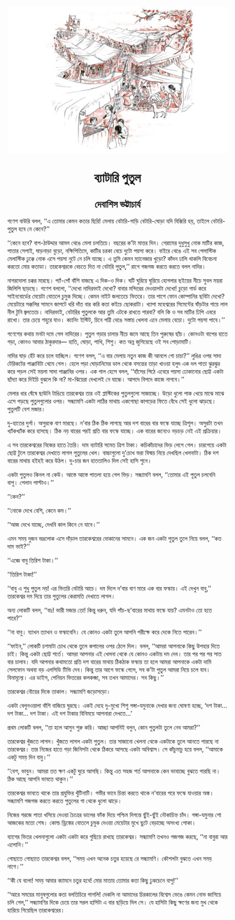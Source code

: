 <div align=center> <img src="./../../metadata/images/rabibasariya/ব্যাটারি-পুতুল.jpg" align="center" ></div>
<h1 align=center>ব্যাটারি পুতুল</h1>
<h2 align=center>দেবাশিস ভট্টাচার্য</h2>
<div><p>&#x997;&#x9A3;&#x9C7;&#x9B6; &#x9AC;&#x9BE;&#x989;&#x9B0;&#x9BF; &#x9AC;&#x9B2;&#x9B2;, &#x2018;&#x2018;&#x98F; &#x9A4;&#x9CB;&#x9AE;&#x9BE;&#x9B0; &#x995;&#x9C7;&#x9AE;&#x9A8; &#x995;&#x9A4;&#x9BE;&#x9B0; &#x99B;&#x9BF;&#x9B0;&#x9BF;! &#x9AE;&#x9C7;&#x9B2;&#x9BE;&#x9DF; &#x9AC;&#x9C7;&#x99F;&#x9BE;&#x9B0;&#x9BF;-&#x997;&#x9BE;&#x9A1;&#x9BC;&#x9BF; &#x9AC;&#x9C7;&#x99F;&#x9BE;&#x9B0;&#x9BF;-&#x998;&#x9CB;&#x9A1;&#x9BC;&#x9BE; &#x9AF;&#x9A6;&#x9BF; &#x9AC;&#x9BF;&#x995;&#x9CD;&#x995;&#x9BF;&#x9B0;&#x9BF; &#x9B9;&#x9DF;, &#x9A4;&#x9BE;&#x987;&#x9B2;&#x9C7; &#x9AC;&#x9C7;&#x99F;&#x9BE;&#x9B0;&#x9BF;-&#x9AA;&#x9C1;&#x9A4;&#x9C1;&#x9B2; &#x9B9;&#x9AC;&#x9C7;&#xA0;&#x9A8;&#x9C7; &#x995;&#x9C7;&#x9A8;&#x9C7;?&#x2019;&#x2019;</p><p>&#x2018;&#x2018;&#x995;&#x9C7;&#x9A8;&#x9C7; &#x9B9;&#x9AC;&#x9C7;? &#x9AC;&#x9BE;&#x9AA;-&#x9A0;&#x9BE;&#x989;&#x9A6;&#x9CD;&#x9A6;&#x9BE;&#x9B0; &#x986;&#x9AE;&#x9B2; &#x9A5;&#x9C7;&#x999;&#x9C7; &#x9AE;&#x9C7;&#x9B2;&#x9BE; &#x99A;&#x9B2;&#x9A4;&#x9BF;&#x99A;&#x9C7;&#x964; &#x9AC;&#x99B;&#x9B0;&#x9C7;&#x9B0; &#x995;&#x2019;&#x99F;&#x9BE; &#x9AE;&#x9BE;&#x9A4;&#x9CD;&#x9A4;&#x9B0; &#x9A6;&#x9BF;&#x9A8;&#x964; &#x997;&#x9C7;&#x9B0;&#x9BE;&#x9AE;&#x9C7;&#x9B0; &#x9A6;&#x9C1;&#x9A7;&#x9C1;&#x9B8;&#x9C1;&#x996;&#x9C1; &#x9A8;&#x9CB;&#x995; &#x9AE;&#x9BE;&#x99F;&#x9BF;&#x9B0; &#x995;&#x9BE;&#x99C;, &#x9AA;&#x9BE;&#x9A4;&#x9BE;&#x9B0; &#x9B8;&#x9C7;&#x9AA;&#x9BE;&#x987;, &#x998;&#x9BE;&#x9A1;&#x9BC;&#x9A8;&#x9BE;&#x9A1;&#x9BC;&#x9BE; &#x9AC;&#x9C1;&#x9A1;&#x9BC;&#x9CB;, &#x9A8;&#x995;&#x9CD;&#x9B7;&#x9BF;&#x9AA;&#x9BF;&#x9A4;&#x9BF;&#x9AE;&#x9C7;, &#x995;&#x9BE;&#x99F;&#x9BF;&#x9B0; &#x99A;&#x9B0;&#x995;&#x9BE; &#x9AC;&#x9C7;&#x99A;&#x9C7; &#x9A6;&#x9C1;&#x99F;&#x9CB; &#x9AA;&#x9DF;&#x9B8;&#x9BE; &#x995;&#x9B0;&#x9C7;&#x964; &#x9AC;&#x9BE;&#x987;&#x9B0;&#x9C7; &#x9A5;&#x9C7;&#x999;&#x9C7; &#x98F;&#x987; &#x9B8;&#x9AC; &#x9AA;&#x9C7;&#x9B2;&#x9BE;&#x9B8;&#x9CD;&#x99F;&#x9BF;&#x995; &#x9AE;&#x9C7;&#x9B2;&#x9BE;&#x9B8;&#x9CD;&#x99F;&#x9BF;&#x995; &#x9A2;&#x9C1;&#x995;&#x9CD;&#x995;&#x9C7; &#x9A8;&#x9CB;&#x995; &#x98F;&#x9B8;&#x9C7; &#x9AA;&#x9DF;&#x9B8;&#x9BE; &#x9A8;&#x9C1;&#x99F;&#x9C7; &#x9A8;&#x9C7; &#x99A;&#x9B2;&#x9BF; &#x9AF;&#x9BE;&#x99A;&#x9CD;&#x99B;&#x9C7;&#x964; &#x98F; &#x9A4;&#x9C1;&#x9AE;&#x9BF; &#x995;&#x9C7;&#x9AE;&#x9A8; &#x9AE;&#x9CD;&#x9AF;&#x9BE;&#x9A8;&#x9C7;&#x99C;&#x9BE;&#x9B0; &#x996;&#x9C1;&#x9A1;&#x9BC;&#x9CB;? &#x995;&#x9BE;&#x981;&#x9A6;&#x9A8; &#x9A2;&#x9BE;&#x9B2;&#x9BF; &#x9A5;&#x9BE;&#x995;&#x9B2;&#x9BF; &#x9AC;&#x9BF;&#x9AC;&#x9C7;&#x99A;&#x9A8;&#x9BE; &#x995;&#x9B0;&#x9A4;&#x9CB; &#x9AE;&#x9CB;&#x9B0; &#x995;&#x9A4;&#x9BE;&#x9A1;&#x9BE;&#x964; &#x9A4;&#x9BE;&#x9B0;&#x995;&#x9C7;&#x9B6;&#x9CD;&#x9AC;&#x9B0;&#x995;&#x9C7; &#x9AC;&#x9C7;&#x99A;&#x9A4;&#x9C7; &#x9A6;&#x9BF;&#x9A4; &#x9A8;&#x9BE; &#x9AC;&#x9C7;&#x99F;&#x9BE;&#x9B0;&#x9BF; &#x9AA;&#x9C1;&#x9A4;&#x9C1;&#x9B2;,&#x2019;&#x2019; &#x9B0;&#x9BE;&#x997;&#x9C7; &#x997;&#x99C;&#x997;&#x99C; &#x995;&#x9B0;&#x9A4;&#x9C7; &#x995;&#x9B0;&#x9A4;&#x9C7; &#x9AC;&#x9B2;&#x9B2; &#x9A8;&#x9BE;&#x9A6;&#x9BF;&#x9B0;&#x964;</p><p>&#x9A8;&#x9BE;&#x997;&#x9B0;&#x9A6;&#x9CB;&#x9B2;&#x9BE; &#x99A;&#x995;&#x9CD;&#x995;&#x9B0; &#x9AE;&#x9BE;&#x9B0;&#x99B;&#x9C7;&#x964; &#x9AA;&#x9CD;&#x9AF;&#x9BE;&#x981;-&#x9AA;&#x9CB;&#x981; &#x9AC;&#x9BE;&#x981;&#x9B6;&#x9BF; &#x9AC;&#x9BE;&#x99C;&#x99B;&#x9C7; &#x98F; &#x9A6;&#x9BF;&#x995;-&#x993; &#x9A6;&#x9BF;&#x995;&#x964; &#x998;&#x99F;&#x9BF; &#x998;&#x9C1;&#x9B0;&#x9BF;&#x9DF;&#x9C7; &#x998;&#x9C1;&#x9B0;&#x9BF;&#x9DF;&#x9C7; &#x9B9;&#x9CB;&#x997;&#x9B2;&#x9BE;&#x9B0; &#x99B;&#x987;&#x9DF;&#x9C7;&#x9B0; &#x9A8;&#x9C0;&#x99A;&#x9C7; &#x9B8;&#x9C1;&#x9AC;&#x9B2; &#x9AE;&#x9DF;&#x9B0;&#x9BE; &#x99C;&#x9BF;&#x9B2;&#x9BF;&#x9AA;&#x9BF; &#x99B;&#x9BE;&#x9A1;&#x9BC;&#x99B;&#x9C7;&#x964; &#x997;&#x9A3;&#x9C7;&#x9B6; &#x9AC;&#x9B2;&#x9B2;&#x9CB;, &#x2018;&#x2018;&#x9A6;&#x9C7;&#x996;&#x9CB; &#x9A8;&#x9BE;&#x9A6;&#x9BF;&#x9B0;&#x9AD;&#x9BE;&#x987; &#x9A6;&#x9C7;&#x996;&#x9CB;? &#x9AC;&#x9BE;&#x9AC;&#x9BE;&#x9B0; &#x9AE;&#x9A8;&#x9CD;&#x9A6;&#x9BF;&#x9B0;&#x9C7;&#x9B0; &#x9A6;&#x9C7;&#x993;&#x9DF;&#x9BE;&#x9B2;&#x99F;&#x9BE; &#x9A6;&#x9C7;&#x996;&#x9CB;! &#x99A;&#x9C1;&#x9A1;&#x9BC;&#x9CB; &#x997;&#x9BE;&#x9B0;&#x9CD;&#x9A1; &#x995;&#x9B0;&#x9C7; &#x9B8;&#x9BE;&#x987;&#x9A8;&#x9AC;&#x9CB;&#x9B0;&#x9CD;&#x9A1;&#x9C7;&#x9B0; &#x9AE;&#x9C7;&#x9DF;&#x9C7;&#x99F;&#x9BE; &#x9AC;&#x9CB;&#x9A4;&#x9B2;&#x9C7; &#x99A;&#x9C1;&#x9AE;&#x9C1;&#x995; &#x9A6;&#x9BF;&#x99A;&#x9CD;&#x99B;&#x9C7;&#x964; &#x995;&#x9C7;&#x9AE;&#x9A8; &#x9A8;&#x9BE;&#x987;&#x99F; &#x99C;&#x9B2;&#x9A4;&#x9C7;&#x99A;&#x9C7; &#x9AD;&#x9BF;&#x9A4;&#x9B0;&#x9C7;&#x964; &#x9A4;&#x9BE;&#x9B0; &#x9AA;&#x9BE;&#x9B6;&#x9C7; &#x9AB;&#x9CB;&#x9A8; &#x995;&#x9CB;&#x9AE;&#x9CD;&#x9AA;&#x9BE;&#x9A8;&#x9BF;&#x9B0; &#x99B;&#x9AC;&#x9BF;&#x99F;&#x9BE; &#x9A6;&#x9C7;&#x996;&#x9CB;? &#x9AE;&#x9C7;&#x9DF;&#x9C7;&#x99F;&#x9BE;&#x9B0;&#x9C7; &#x9B8;&#x995;&#x9CD;&#x995;&#x9B2;&#x9BF;&#x9B0; &#x9B8;&#x9BE;&#x9AE;&#x9A8;&#x9C7; &#x99C;&#x9BE;&#x9AA;&#x99F;&#x9C7; &#x9A7;&#x9B0;&#x9BF; &#x9A6;&#x9BE;&#x981;&#x9A4; &#x9AC;&#x9BE;&#x9B0; &#x995;&#x9B0;&#x9BF; &#x995;&#x9A4;&#x9BE; &#x995;&#x987;&#x99A;&#x9C7; &#x99B;&#x9CB;&#x995;&#x9B0;&#x9BE;&#x99F;&#x9BE;&#x964; &#x996;&#x9CD;&#x9AF;&#x9BE;&#x9AA;&#x9BE; &#x9AE;&#x9B9;&#x9C7;&#x9B6;&#x9CD;&#x9AC;&#x9B0;&#x9C7;&#x9B0; &#x9B8;&#x9BF;&#x9AE;&#x9C7;&#x9A8;&#x9CD;&#x99F;&#x9C7;&#x9B0; &#x9B7;&#x9BE;&#x981;&#x9A1;&#x9BC;&#x99F;&#x9BE;&#x9B0; &#x997;&#x9BE;&#x9DF;&#x9C7; &#x9B2;&#x9BE;&#x9B2; &#x9A8;&#x9C0;&#x9B2; &#x99F;&#x9C1;&#x9A8;&#x9BF; &#x99C;&#x9CD;&#x9AC;&#x9B2;&#x9A4;&#x9C7;&#x99A;&#x9C7;&#x964; &#x9A8;&#x9BE;&#x9A6;&#x9BF;&#x9B0;&#x9AD;&#x9BE;&#x987;, &#x9AC;&#x9C7;&#x99F;&#x9BE;&#x9B0;&#x9BF;&#x9B0; &#x9AA;&#x9C1;&#x9A4;&#x9C1;&#x9B2;&#x995;&#x9C7; &#x986;&#x9B0; &#x9A4;&#x9C1;&#x9AE;&#x9BF; &#x98F;&#x99F;&#x995;&#x9C7; &#x9B0;&#x9BE;&#x996;&#x9A4;&#x9C7; &#x9AA;&#x9BE;&#x9B0;&#x9AC;&#x9BE;? &#x9AC;&#x9B2;&#x9BF; &#x995;&#x9BF; &#x993; &#x9B8;&#x9AC; &#x9AE;&#x9BE;&#x99F;&#x9BF;&#x9B0; &#x9A2;&#x9BF;&#x9AA;&#x9BF; &#x98F;&#x9AC;&#x9B0;&#x9C7; &#x9B0;&#x9BE;&#x996;&#x9CB;&#x964; &#x9A4;&#x9BE;&#x9B0; &#x99A;&#x9C7;&#x9DF;&#x9C7; &#x9B6;&#x9B9;&#x9C1;&#x9B0;&#x9C7; &#x9AF;&#x9BE;&#x993;&#x964; &#x995;&#x9CD;&#x9AF;&#x9BE;&#x9A8;&#x9BF;&#x982; &#x987;&#x9B8;&#x9CD;&#x99F;&#x9BF;&#x99F;, &#x99A;&#x9BF;&#x9A8;&#x9C7; &#x9AA;&#x99F;&#x9CD;&#x99F;&#x9BF; &#x9A5;&#x9C7;&#x999;&#x9C7; &#x9B8;&#x9B8;&#x9CD;&#x9A4;&#x9BE;&#x9DF; &#x996;&#x9C7;&#x9B2;&#x9A8;&#x9BE; &#x98F;&#x9A8;&#x9C7; &#x9AE;&#x9C7;&#x9B2;&#x9BE;&#x9DF; &#x9AC;&#x9C7;&#x99A;&#x9CB;&#x964; &#x9A6;&#x9C1;&#x99F;&#x9CB; &#x9AA;&#x9DF;&#x9B8;&#x9BE; &#x9AA;&#x9BE;&#x9AC;&#x9C7;&#x964;&#x2019;&#x2019;</p><p>&#x997;&#x9A3;&#x9C7;&#x9B6;&#x9C7;&#x9B0; &#x995;&#x9A5;&#x9BE;&#x9DF; &#x9AE;&#x9A8;&#x99F;&#x9BE; &#x9A6;&#x9AE;&#x9C7; &#x997;&#x9C7;&#x9B2; &#x9A8;&#x9BE;&#x9A6;&#x9BF;&#x9B0;&#x9C7;&#x9B0;&#x964; &#x9AA;&#x9C1;&#x9A4;&#x9C1;&#x9B2; &#x997;&#x9A1;&#x9BC;&#x9BE;&#x9B0; &#x99A;&#x9BE;&#x9B2;&#x9BE;&#x9B0; &#x9A8;&#x9C0;&#x99A;&#x9C7; &#x99C;&#x9AE;&#x9C7; &#x986;&#x99B;&#x9C7; &#x9A4;&#x9BF;&#x9A8; &#x9AA;&#x9C1;&#x9B0;&#x9C1;&#x9B7;&#x9C7;&#x9B0; &#x99B;&#x9BE;&#x981;&#x99A;&#x964; &#x995;&#x9CB;&#x9A8;&#x993;&#x99F;&#x9BE; &#x9AC;&#x9BE;&#x9AA;&#x9C7;&#x9B0; &#x9B9;&#x9BE;&#x9A4;&#x9C7; &#x997;&#x9A1;&#x9BC;&#x9BE;, &#x995;&#x9CB;&#x9A8;&#x993; &#x986;&#x9AC;&#x9BE;&#x9B0; &#x9A0;&#x9BE;&#x995;&#x9C1;&#x9B0;&#x9A6;&#x9BE;&#x9B0;&#x2014; &#x9B9;&#x9BE;&#x9A4;&#x9BF;, &#x998;&#x9CB;&#x9A1;&#x9BC;&#x9BE;, &#x9AA;&#x9BE;&#x996;&#x9BF;, &#x9B6;&#x9BF;&#x9B6;&#x9C1;&#x964; &#x995;&#x9A4; &#x985;&#x9A8;&#x9CD;&#x9A8; &#x99C;&#x9C1;&#x997;&#x9BF;&#x9DF;&#x9C7;&#x99B;&#x9C7; &#x993;&#x987; &#x9B8;&#x9AC; &#x9AA;&#x9CB;&#x9A1;&#x9BC;&#x9BE;&#x9AE;&#x9BE;&#x99F;&#x9BF;&#x964;</p><p>&#x9A8;&#x9BE;&#x9A6;&#x9BF;&#x9B0; &#x998;&#x9BE;&#x9A1;&#x9BC; &#x9B9;&#x9C7;&#x981;&#x99F; &#x995;&#x9B0;&#x9C7; &#x99A;&#x9B2;&#x9C7; &#x9AF;&#x9BE;&#x99A;&#x9CD;&#x99B;&#x9BF;&#x9B2;&#x964; &#x997;&#x9A3;&#x9C7;&#x9B6; &#x9AC;&#x9B2;&#x9B2;, &#x2018;&#x2018;&#x98F; &#x9AC;&#x9BE;&#x9B0; &#x9AE;&#x9C7;&#x9B2;&#x9BE;&#x9DF; &#x9A8;&#x9A4;&#x9C1;&#x9A8; &#x995;&#x9BE;&#x99C; &#x995;&#x9C0; &#x986;&#x9A8;&#x9B2;&#x9C7; &#x997;&#x9CB; &#x99A;&#x9BE;&#x99A;&#x9BE;?&#x2019;&#x2019; &#x9B2;&#x9C1;&#x999;&#x9BF;&#x9B0; &#x993;&#x9AA;&#x9B0; &#x9B8;&#x9BE;&#x9A6;&#x9BE; &#x99F;&#x9C7;&#x9B0;&#x9BF;&#x995;&#x99F;&#x9C7;&#x9B0; &#x9AA;&#x9BE;&#x99E;&#x9CD;&#x99C;&#x9BE;&#x9AC;&#x9BF;&#x99F;&#x9BE; &#x9A5;&#x9C7;&#x9AE;&#x9C7; &#x997;&#x9C7;&#x9B2;&#x964; &#x9B9;&#x9C7;&#x9B2;&#x9C7; &#x9AA;&#x9A1;&#x9BC;&#x9BE; &#x998;&#x9CB;&#x9A1;&#x9BC;&#x9BE;&#x9A8;&#x9BF;&#x9AE;&#x9C7;&#x9B0; &#x9A1;&#x9BE;&#x9B2; &#x9A5;&#x9C7;&#x995;&#x9C7; &#x9AC;&#x9B8;&#x9A8;&#x9CD;&#x9A4;&#x9C7;&#x9B0; &#x9A4;&#x9BE;&#x9A1;&#x9BC;&#x9BE; &#x996;&#x9BE;&#x993;&#x9DF;&#x9BE; &#x9B9;&#x9B2;&#x9C1;&#x9A6; &#x98F;&#x995; &#x9A6;&#x9B2; &#x9AA;&#x9BE;&#x9A4;&#x9BE; &#x99D;&#x9C1;&#x9B0;&#x99D;&#x9C1;&#x9B0; &#x995;&#x9B0;&#x9C7; &#x9AA;&#x9A1;&#x9BC;&#x9B2; &#x9B8;&#x9C7;&#x987; &#x9AE;&#x9DF;&#x9B2;&#x9BE; &#x9B8;&#x9BE;&#x9A6;&#x9BE; &#x9AA;&#x9BE;&#x99E;&#x9CD;&#x99C;&#x9BE;&#x9AC;&#x9BF;&#x9B0; &#x993;&#x9AA;&#x9B0;&#x964; &#x98F;&#x995; &#x997;&#x9BE;&#x9B2; &#x9B9;&#x9C7;&#x9B8;&#x9C7; &#x9AC;&#x9B2;&#x9B2;, &#x2018;&#x2018;&#x9B9;&#x9BE;&#x981;&#x9B8;&#x9C7;&#x9B0; &#x9AA;&#x9BF;&#x9A0;&#x9C7; &#x98F;&#x9AC;&#x9C7;&#x9B0;&#x9C7; &#x9AA;&#x9DF;&#x9B8;&#x9BE; &#x9A2;&#x9CB;&#x995;&#x9BE;&#x9A8;&#x9CB;&#x9B0; &#x99B;&#x9CB;&#x99F;&#x9CD;&#x99F; &#x98F;&#x995;&#x99F;&#x9BE; &#x99B;&#x9BE;&#x981;&#x9A6;&#x9CD;&#x9AF;&#x9BE; &#x995;&#x9B0;&#x9C7; &#x9A6;&#x9BF;&#x987;&#x99A;&#x9BF; &#x9AC;&#x9C1;&#x99D;&#x9B2;&#x9C7; &#x995;&#x9BF; &#x9A8;&#x9BE;? &#x9AE;&#x9BE;-&#x99D;&#x9BF;&#x9DF;&#x9C7;&#x9B0;&#x9BE; &#x9A6;&#x9C7;&#x996;&#x9B2;&#x9C7;&#x987; &#x9A8;&#x9C7; &#x9AF;&#x9BE;&#x99A;&#x9CD;&#x99A;&#x9C7;&#x964; &#x986;&#x9AA;&#x9A6;&#x9C7; &#x9AC;&#x9BF;&#x9AA;&#x9A6;&#x9C7; &#x995;&#x9BE;&#x99C;&#x9C7; &#x9A8;&#x9BE;&#x997;&#x9AC;&#x9C7;&#x964;&#x2019;&#x2019;&#xA0;</p><p>&#x9AE;&#x9C7;&#x9B2;&#x9BE;&#x9B0; &#x9A7;&#x9BE;&#x9B0; &#x998;&#x9C7;&#x981;&#x9B7;&#x9C7; &#x99B;&#x9BE;&#x989;&#x9A8;&#x9BF; &#x99F;&#x9BE;&#x999;&#x9BF;&#x9DF;&#x9C7; &#x9A4;&#x9BE;&#x9B0;&#x995;&#x9C7;&#x9B6;&#x9CD;&#x9AC;&#x9B0; &#x9A4;&#x9BE;&#x9B0; &#x993;&#x987; &#x9AA;&#x9CD;&#x9B2;&#x9BE;&#x9B8;&#x9CD;&#x99F;&#x9BF;&#x995;&#x9C7;&#x9B0; &#x9AA;&#x9C1;&#x9A4;&#x9C1;&#x9B2;&#x997;&#x9C1;&#x9B2;&#x9CB; &#x9B8;&#x9BE;&#x99C;&#x9BE;&#x99A;&#x9CD;&#x99B;&#x9C7;&#x964; &#x989;&#x9A1;&#x9BC;&#x9CB; &#x9A7;&#x9C1;&#x9B2;&#x9CB; &#x9AA;&#x9BE;&#x995; &#x996;&#x9C7;&#x9DF;&#x9C7; &#x9AE;&#x9BE;&#x99D;&#x9C7; &#x9AE;&#x9BE;&#x99D;&#x9C7; &#x98F;&#x9B8;&#x9C7; &#x9AA;&#x9A1;&#x9BC;&#x99B;&#x9C7; &#x9AA;&#x9C1;&#x9A4;&#x9C1;&#x9B2;&#x997;&#x9C1;&#x9B2;&#x9CB;&#x9B0; &#x993;&#x9AA;&#x9B0;&#x964; &#x9B8;&#x9A8;&#x9CD;&#x9A7;&#x9CD;&#x9AF;&#x9BE;&#x9AE;&#x9A3;&#x9BF; &#x98F;&#x995;&#x99F;&#x9BE; &#x9B2;&#x9BE;&#x9A0;&#x9BF;&#x9B0; &#x9AE;&#x9BE;&#x9A5;&#x9BE;&#x9DF; &#x98F;&#x995;&#x997;&#x9CB;&#x99B;&#x9BE; &#x995;&#x9BE;&#x9AA;&#x9A1;&#x9BC;&#x9C7;&#x9B0; &#x9AB;&#x9BF;&#x9A4;&#x9C7; &#x9AC;&#x9C7;&#x981;&#x9A7;&#x9C7; &#x9B8;&#x9C7;&#x987; &#x9A7;&#x9C1;&#x9B2;&#x9CB; &#x99D;&#x9BE;&#x9A1;&#x9BC;&#x99B;&#x9C7;&#x964; &#x9AA;&#x9C1;&#x9A4;&#x9C1;&#x9B2;&#x99F;&#x9BF; &#x9AC;&#x9C7;&#x9B6; &#x9AE;&#x99C;&#x9BE;&#x9B0;&#x964;&#xA0;</p><p>&#x9A6;&#x9C1;-&#x9B9;&#x9BE;&#x9A4;&#x9C7;&#x9B0; &#x9A6;&#x9C1;&#x9B0;&#x9CD;&#x997;&#x9BE;&#x964; &#x985;&#x9B8;&#x9C1;&#x9B0;&#x995;&#x9C7; &#x9AC;&#x9BE;&#x9A3; &#x9AE;&#x9BE;&#x9B0;&#x99B;&#x9C7;&#x964; &#x9A8;&#x2019;&#x9AC;&#x9BE;&#x9B0; &#x9A0;&#x9BF;&#x995; &#x9A0;&#x9BF;&#x995; &#x9B2;&#x9BE;&#x997;&#x99B;&#x9C7; &#x986;&#x9B0; &#x9A6;&#x9B6; &#x9AC;&#x9BE;&#x9B0;&#x9C7;&#x9B0; &#x9AC;&#x9BE;&#x9B0; &#x9AB;&#x9B8;&#x9CD;&#x995;&#x9C7; &#x9AF;&#x9BE;&#x99A;&#x9CD;&#x99B;&#x9C7; &#x9A4;&#x9CD;&#x9B0;&#x9BF;&#x9B6;&#x9C2;&#x9B2;&#x964; &#x985;&#x9B8;&#x9C1;&#x9B0;&#x99F;&#x9BE; &#x9A4;&#x996;&#x9A8; &#x996;&#x9CD;&#x9AF;&#x9BE;&#x981;&#x995;&#x996;&#x9CD;&#x9AF;&#x9BE;&#x981;&#x995; &#x995;&#x9B0;&#x9C7; &#x9B9;&#x9BE;&#x9B8;&#x99B;&#x9C7;&#x964; &#x9A0;&#x9BF;&#x995; &#x9A8;&#x9DF; &#x9AC;&#x9BE;&#x9B0;&#x9C7;&#x9B0; &#x9AA;&#x9B0;&#x987; &#x9AA;&#x9CD;&#x9B0;&#x9A4;&#x9BF; &#x9AC;&#x9BE;&#x9B0; &#x9AB;&#x9B8;&#x9CD;&#x995;&#x9C7; &#x9AF;&#x9BE;&#x99A;&#x9CD;&#x99B;&#x9C7;&#x964; &#x98F;&#x995; &#x9AC;&#x9BE;&#x9B0;&#x9C7;&#x9B0; &#x99C;&#x9A8;&#x9CD;&#x9AF;&#x9C7;&#x993; &#x9A8;&#x9A1;&#x9BC;&#x99A;&#x9A1;&#x9BC; &#x9A8;&#x9C7;&#x987; &#x98F;&#x987; &#x9AA;&#x9CD;&#x9B0;&#x995;&#x9CD;&#x9B0;&#x9BF;&#x9DF;&#x9BE;&#x9B0;&#x964;&#xA0;</p><p>&#x98F; &#x9B8;&#x9AC; &#x9A4;&#x9BE;&#x9B0;&#x995;&#x9C7;&#x9B6;&#x9CD;&#x9AC;&#x9B0;&#x9C7;&#x9B0; &#x9A8;&#x9BF;&#x99C;&#x9C7;&#x9B0; &#x9B9;&#x9BE;&#x9A4;&#x9C7; &#x9A4;&#x9C8;&#x9B0;&#x9BF;&#x964; &#x9A6;&#x9BE;&#x9AE; &#x9AC;&#x9CD;&#x9AF;&#x9BE;&#x99F;&#x9BE;&#x9B0;&#x9BF; &#x9B8;&#x9AE;&#x9C7;&#x9A4; &#x9A4;&#x9CD;&#x9B0;&#x9BF;&#x9B6; &#x99F;&#x9BE;&#x995;&#x9BE;&#x964; &#x995;&#x99A;&#x9BF;&#x995;&#x9BE;&#x981;&#x99A;&#x9BE;&#x9A6;&#x9C7;&#x9B0; &#x9AD;&#x9BF;&#x9A1;&#x9BC; &#x9B2;&#x9C7;&#x997;&#x9C7; &#x997;&#x9C7;&#x9B2;&#x964; &#x99A;&#x9BE;&#x9B0;&#x9AA;&#x9C7;&#x9DF;&#x9C7; &#x98F;&#x995;&#x99F;&#x9BE; &#x99B;&#x9CB;&#x99F;&#x9CD;&#x99F; &#x99F;&#x9C1;&#x9B2;&#x9C7; &#x9A4;&#x9BE;&#x9B0;&#x995;&#x9C7;&#x9B6;&#x9CD;&#x9AC;&#x9B0; &#x9A6;&#x9C7;&#x996;&#x9BE;&#x9A4;&#x9C7; &#x9B2;&#x9BE;&#x997;&#x9B2; &#x9AA;&#x9C1;&#x9A4;&#x9C1;&#x9B2;&#x9C7;&#x9B0; &#x996;&#x9C7;&#x9B2;&#x964; &#x9AC;&#x9BE;&#x99A;&#x9CD;&#x99A;&#x9BE;&#x997;&#x9C1;&#x9B2;&#x9CB; &#x9A6;&#x9C1;&#x2019;&#x99A;&#x9CB;&#x996; &#x9AD;&#x9B0;&#x9BE; &#x9AC;&#x9BF;&#x9B8;&#x9CD;&#x9AE;&#x9DF; &#x9A8;&#x9BF;&#x9DF;&#x9C7; &#x9A6;&#x9C7;&#x996;&#x99B;&#x9BF;&#x9B2; &#x996;&#x9C7;&#x9B2;&#x9A8;&#x9BE;&#x99F;&#x9BE;&#x964; &#x9A0;&#x9BF;&#x995; &#x9A6;&#x9B6; &#x9AC;&#x9BE;&#x9B0;&#x9C7;&#x9B0; &#x9AE;&#x9BE;&#x9A5;&#x9BE;&#x9DF; &#x9B9;&#x987;&#x9B9;&#x987; &#x995;&#x9B0;&#x9C7; &#x989;&#x9A0;&#x9B2;&#x964; &#x9A6;&#x9C1;-&#x99A;&#x9BE;&#x9B0; &#x99C;&#x9A8; &#x9B9;&#x9BE;&#x9A4;&#x9A4;&#x9BE;&#x9B2;&#x9BF;&#x993; &#x9A6;&#x9BF;&#x9B2; &#x9B8;&#x9C7;&#x987;&#xA0;&#x9B9;&#x9BE;&#x9B8;&#x9BF; &#x9B6;&#x9C1;&#x9A8;&#x9C7;&#x964;</p><p>&#x98F;&#x995;&#x99F;&#x9BE; &#x9AA;&#x9C1;&#x9A4;&#x9C1;&#x9B2;&#x993; &#x995;&#x9BF;&#x9A8;&#x9B2; &#x9A8;&#x9BE; &#x995;&#x9C7;&#x989;&#x964; &#x986;&#x9B8;&#x9CD;&#x9A4;&#x9C7; &#x986;&#x9B8;&#x9CD;&#x9A4;&#x9C7; &#x9AA;&#x9BE;&#x9A4;&#x9B2;&#x9BE; &#x9B9;&#x9DF;&#x9C7; &#x997;&#x9C7;&#x9B2; &#x9AD;&#x9BF;&#x9A1;&#x9BC;&#x964; &#x9B8;&#x9A8;&#x9CD;&#x9A7;&#x9CD;&#x9AF;&#x9BE;&#x9AE;&#x9A3;&#x9BF; &#x9AC;&#x9B2;&#x9B2;, &#x2018;&#x2018;&#x9A4;&#x9CB;&#x9AE;&#x9BE;&#x9B0; &#x98F;&#x987; &#x9AA;&#x9C1;&#x9A4;&#x9C1;&#x9B2; &#x99A;&#x9B2;&#x9AC;&#x9C7;&#x9A8;&#x9BF; &#x9AC;&#x9BE;&#x9AA;&#x9C1;&#x964; &#x9AA;&#x9C7;&#x9B2;&#x9BE;&#x9A8; &#x9AA;&#x9BE;&#x9B2;&#x9CD;&#x99F;&#x9BE;&#x993;&#x964;&#x2019;&#x2019;</p><p>&#x2018;&#x2018;&#x995;&#x9C7;&#x9A8;?&#x2019;&#x2019;</p><p>&#x2018;&#x2018;&#x9A8;&#x9CB;&#x995;&#x9C7; &#x9A6;&#x9C7;&#x996;&#x9C7; &#x9AC;&#x9C7;&#x9B6;&#x9BF;, &#x995;&#x9C7;&#x9A8;&#x9C7; &#x995;&#x9AE;&#x964;&#x2019;&#x2019;</p><p>&#x2018;&#x2018;&#x986;&#x99C; &#x9A6;&#x9C7;&#x996;&#x9C7; &#x9AF;&#x9BE;&#x99A;&#x9CD;&#x99B;&#x9C7;, &#x9A6;&#x9C7;&#x996;&#x9AC;&#x9BF; &#x995;&#x9BE;&#x9B2; &#x995;&#x9BF;&#x9A8;&#x9C7; &#x9A8;&#x9C7; &#x9AF;&#x9BE;&#x9AC;&#x9C7;&#x964;&#x2019;&#x2019;</p><p>&#x98F;&#x9AE;&#x9A8; &#x9B8;&#x9AE;&#x9DF; &#x9A6;&#x9C1;&#x99C;&#x9A8; &#x9AD;&#x9A6;&#x9CD;&#x9B0;&#x9B2;&#x9CB;&#x995; &#x98F;&#x9B8;&#x9C7; &#x9A6;&#x9BE;&#x981;&#x9A1;&#x9BC;&#x9BE;&#x9B2; &#x9A4;&#x9BE;&#x9B0;&#x995;&#x9C7;&#x9B6;&#x9CD;&#x9AC;&#x9B0;&#x9C7;&#x9B0; &#x9A6;&#x9CB;&#x995;&#x9BE;&#x9A8;&#x9C7;&#x9B0; &#x9B8;&#x9BE;&#x9AE;&#x9A8;&#x9C7;&#x964; &#x98F;&#x995; &#x99C;&#x9A8; &#x98F;&#x995;&#x99F;&#x9BE; &#x9AA;&#x9C1;&#x9A4;&#x9C1;&#x9B2; &#x9A4;&#x9C1;&#x9B2;&#x9C7; &#x9A8;&#x9BF;&#x9DF;&#x9C7; &#x9AC;&#x9B2;&#x9B2;, &#x2018;&#x2018;&#x995;&#x9A4; &#x9A6;&#x9BE;&#x9AE; &#x9AD;&#x9BE;&#x987;?&#x2019;&#x2019;</p><p>&#x2018;&#x2018;&#x98F;&#x99C;&#x9CD;&#x99E;&#x9C7; &#x9AC;&#x9BE;&#x9AC;&#x9C1; &#x9A4;&#x9BF;&#x9B0;&#x9BF;&#x9B6; &#x99F;&#x9BE;&#x995;&#x9BE;&#x964;&#x2019;&#x2019;</p><p>&#x2018;&#x2018;&#x9A4;&#x9BF;&#x9B0;&#x9BF;&#x9B6; &#x99F;&#x9BE;&#x995;&#x9BE;!&#x2019;&#x2019;</p><p>&#x2018;&#x2018;&#x9AC;&#x9BE;&#x9AC;&#x9C1; &#x98F; &#x9B6;&#x9C1;&#x9A7;&#x9C1; &#x9AA;&#x9C1;&#x9A4;&#x9C1;&#x9B2; &#x9A8;&#x9DF;! &#x98F;&#x9B0; &#x9AD;&#x9BF;&#x9A4;&#x9B0;&#x9BF; &#x9AC;&#x9C7;&#x99F;&#x9BE;&#x9B0;&#x9BF; &#x986;&#x99A;&#x9C7;&#x964; &#x9A6;&#x9AE; &#x9A6;&#x9BF;&#x9B2;&#x9C7; &#x9A8;&#x2019;&#x9AC;&#x9BE;&#x9B0; &#x9AC;&#x9BE;&#x9A3; &#x9AE;&#x9BE;&#x9B0;&#x9C7; &#x98F;&#x995; &#x9AC;&#x9BE;&#x9B0; &#x9AB;&#x9B8;&#x9CD;&#x995;&#x9BE;&#x9DF;&#x964; &#x98F;&#x987; &#x9A6;&#x9C7;&#x996;&#x9C1;&#x9A8; &#x9AC;&#x9BE;&#x9AC;&#x9C1;,&#x2019;&#x2019; &#x9A4;&#x9BE;&#x9B0;&#x995;&#x9C7;&#x9B6;&#x9CD;&#x9AC;&#x9B0; &#x9A6;&#x9AE; &#x9A6;&#x9BF;&#x9DF;&#x9C7; &#x9A4;&#x9BE;&#x9B0; &#x9AA;&#x9C1;&#x9A4;&#x9C1;&#x9B2;&#x9C7;&#x9B0; &#x995;&#x9C7;&#x9B0;&#x9BE;&#x9AE;&#x9A4;&#x9BF; &#x9A6;&#x9C7;&#x996;&#x9BE;&#x9A4;&#x9C7; &#x9B2;&#x9BE;&#x997;&#x9B2;&#x964;</p><p>&#x985;&#x9A8;&#x9CD;&#x9AF; &#x9B2;&#x9CB;&#x995;&#x99F;&#x9BF; &#x9AC;&#x9B2;&#x9B2;, &#x2018;&#x2018;&#x9AC;&#x9BE;&#x983;! &#x9AD;&#x9BE;&#x9B0;&#x9C0; &#x9AE;&#x99C;&#x9BE;&#x9B0; &#x9A4;&#x9CB;! &#x995;&#x9BF;&#x9A8;&#x9CD;&#x9A4;&#x9C1; &#x9A7;&#x9B0;&#x9C1;&#x9A8;, &#x9AF;&#x9A6;&#x9BF; &#x9AA;&#x9BE;&#x981;&#x99A;-&#x99B;&#x2019;&#x9AC;&#x9BE;&#x9B0;&#x9C7;&#x9B0; &#x9AE;&#x9BE;&#x9A5;&#x9BE;&#x9DF; &#x9AB;&#x9B8;&#x9CD;&#x995;&#x9C7; &#x9AF;&#x9BE;&#x9DF;? &#x98F;&#x9AE;&#x9A8;&#x99F;&#x9BE;&#x993; &#x9A4;&#x9CB; &#x9B9;&#x9A4;&#x9C7; &#x9AA;&#x9BE;&#x9B0;&#x9C7;?&#x2019;&#x2019;&#xA0;</p><p>&#x2018;&#x2018;&#x9A8;&#x9BE; &#x9AC;&#x9BE;&#x9AC;&#x9C1;&#x964; &#x9AF;&#x9CD;&#x9AF;&#x9BE;&#x996;&#x9A8; &#x9A4;&#x9CD;&#x9AF;&#x9BE;&#x996;&#x9A8; &#x993; &#x9AB;&#x9B8;&#x9CD;&#x995;&#x9BE;&#x9AC;&#x9C7;&#x9A8;&#x9BF;&#x964; &#x9AF;&#x9C7; &#x995;&#x9CB;&#x9A8;&#x993; &#x98F;&#x995;&#x99F;&#x9BE; &#x9A4;&#x9C1;&#x9B2;&#x9C7; &#x986;&#x9AA;&#x9A8;&#x9BF; &#x9AA;&#x9B0;&#x9C0;&#x995;&#x9CD;&#x9B7;&#x9C7; &#x995;&#x9B0;&#x9C7; &#x9A6;&#x9C7;&#x995;&#x9C7;&#xA0;&#x9A8;&#x9BF;&#x9A4;&#x9C7; &#x9AA;&#x9BE;&#x9B0;&#x9C7;&#x9A8;&#x964;&#x2019;&#x2019;</p><p>&#x2018;&#x2018;&#x9AB;&#x9BE;&#x987;&#x9A8;,&#x2019;&#x2019; &#x9B2;&#x9CB;&#x995;&#x99F;&#x9BF; &#x99A;&#x9B6;&#x9AE;&#x9BE;&#x99F;&#x9BE; &#x99A;&#x9CB;&#x996; &#x9A5;&#x9C7;&#x995;&#x9C7; &#x9A4;&#x9C1;&#x9B2;&#x9C7; &#x995;&#x9AA;&#x9BE;&#x9B2;&#x9C7;&#x9B0; &#x993;&#x9AA;&#x9B0; &#x9A0;&#x9C7;&#x9B2;&#x9C7; &#x9A6;&#x9BF;&#x9B2;&#x964; &#x9AC;&#x9B2;&#x9B2;, &#x2018;&#x2018;&#x986;&#x9AE;&#x9B0;&#x9BE; &#x986;&#x9AA;&#x9A8;&#x9BE;&#x995;&#x9C7; &#x995;&#x9BF;&#x99B;&#x9C1; &#x989;&#x9AA;&#x9B9;&#x9BE;&#x9B0; &#x9A6;&#x9BF;&#x9A4;&#x9C7; &#x99A;&#x9BE;&#x987;&#x964; &#x995;&#x9BF;&#x9A8;&#x9CD;&#x9A4;&#x9C1; &#x98F;&#x995;&#x99F;&#x9BE; &#x99B;&#x9CB;&#x99F;&#x9CD;&#x99F; &#x9B6;&#x9B0;&#x9CD;&#x9A4;&#x9C7;&#x964; &#x986;&#x9AE;&#x9B0;&#x9BE; &#x986;&#x9AA;&#x9A8;&#x9BE;&#x9B0; &#x98F;&#x987; &#x996;&#x9C7;&#x9B2;&#x9A8;&#x9BE; &#x9A5;&#x9C7;&#x995;&#x9C7; &#x9AF;&#x9C7; &#x995;&#x9CB;&#x9A8;&#x993; &#x98F;&#x995;&#x99F;&#x9BE;&#x9DF; &#x9A6;&#x9AE; &#x9A6;&#x9C7;&#x9AC;&#x964; &#x9A4;&#x9BE;&#x9B0; &#x9AA;&#x9B0; &#x9AA;&#x9B0; &#x9AA;&#x9B0; &#x9B8;&#x9BE;&#x9A4; &#x9AC;&#x9BE;&#x9B0; &#x99A;&#x9BE;&#x9B2;&#x9BE;&#x9AC;&#x964; &#x9AF;&#x9A6;&#x9BF; &#x986;&#x9AA;&#x9A8;&#x9BE;&#x9B0; &#x995;&#x9A5;&#x9BE;&#x9AE;&#x9A4;&#x9CB; &#x9AA;&#x9CD;&#x9B0;&#x9A4;&#x9BF; &#x9A6;&#x9B6; &#x9AC;&#x9BE;&#x9B0;&#x9C7;&#x9B0; &#x9AE;&#x9BE;&#x9A5;&#x9BE;&#x9DF; &#x9A0;&#x9BF;&#x995;&#x9A0;&#x9BE;&#x995; &#x9AB;&#x9B8;&#x9CD;&#x995;&#x9BE;&#x9DF; &#x9A4;&#x9BE; &#x9B9;&#x9B2;&#x9C7; &#x986;&#x9AE;&#x9B0;&#x9BE; &#x986;&#x9AA;&#x9A8;&#x9BE;&#x995;&#x9C7; &#x98F;&#x995;&#x99F;&#x9BE; &#x9A6;&#x9BE;&#x9AE;&#x9BF; &#x9B8;&#x9C7;&#x9B2;&#x9AB;&#x9CB;&#x9A8; &#x985;&#x9A5;&#x9AC;&#x9BE; &#x9AC;&#x9A1;&#x9BC; &#x98F;&#x9B2;&#x9B8;&#x9BF;&#x9A1;&#x9BF; &#x99F;&#x9BF;&#x9AD;&#x9BF; &#x9A6;&#x9C7;&#x9AC;&#x964; &#x995;&#x9BF;&#x9A8;&#x9CD;&#x9A4;&#x9C1; &#x9A4;&#x9BE;&#x9B0; &#x986;&#x997;&#x9C7; &#x9AB;&#x9B8;&#x9CD;&#x995;&#x9C7; &#x997;&#x9C7;&#x9B2;&#x9C7;, &#x9B8;&#x9AC; &#x995;&#x2019;&#x99F;&#x9BE; &#x9AA;&#x9C1;&#x9A4;&#x9C1;&#x9B2; &#x986;&#x9AE;&#x9B0;&#x9BE; &#x9A8;&#x9BF;&#x9DF;&#x9C7; &#x99A;&#x9B2;&#x9C7; &#x9AF;&#x9BE;&#x9AC;&#x964; &#x9AC;&#x9BF;&#x9A8;&#x9BE;&#x9AE;&#x9C2;&#x9B2;&#x9CD;&#x9AF;&#x9C7;&#x964; &#x98F;&#x9B0; &#x9A1;&#x9BE;&#x987;&#x9B8;, &#x9AA;&#x9C7;&#x9A8;&#x9BF;&#x9DF;&#x9A8; &#x9AD;&#x9BF;&#x9A4;&#x9B0;&#x9C7;&#x9B0; &#x995;&#x9B2;&#x995;&#x9AC;&#x9CD;&#x99C;&#x9BE;, &#x9B8;&#x9AC; &#x9A4;&#x996;&#x9A8; &#x986;&#x9AE;&#x9BE;&#x9A6;&#x9C7;&#x9B0;&#x964; &#x9B8;&#x9AC; &#x995;&#x9BF;&#x99B;&#x9C1;&#x964;&#x2019;&#x2019;</p><p>&#x9A4;&#x9BE;&#x9B0;&#x995;&#x9C7;&#x9B6;&#x9CD;&#x9AC;&#x9B0; &#x9AC;&#x9CC;&#x9DF;&#x9C7;&#x9B0; &#x9A6;&#x9BF;&#x995;&#x9C7; &#x9A4;&#x9BE;&#x995;&#x9BE;&#x9B2;&#x964; &#x9B8;&#x9A8;&#x9CD;&#x9A7;&#x9CD;&#x9AF;&#x9BE;&#x9AE;&#x9A3;&#x9BF; &#x99C;&#x9A1;&#x9BC;&#x9CB;&#x9B8;&#x9A1;&#x9BC;&#x9CB;&#x964;&#xA0;</p><p>&#x98F;&#x995;&#x99F;&#x9BE; &#x9AC;&#x9C7;&#x9B2;&#x9C1;&#x9A8;&#x993;&#x9DF;&#x9BE;&#x9B2;&#x9BE; &#x9AC;&#x9BE;&#x981;&#x9B6;&#x9BF; &#x9AC;&#x9BE;&#x99C;&#x9BF;&#x9DF;&#x9C7; &#x998;&#x9C1;&#x9B0;&#x99B;&#x9C7;&#x964; &#x98F;&#x995;&#x987; &#x9A6;&#x9C7;&#x9B9;&#x9C7; &#x9A6;&#x9C1;-&#x9AE;&#x9C1;&#x996;&#x9CB; &#x9B6;&#x9BF;&#x9B6;&#x9C1; &#x997;&#x999;&#x9CD;&#x997;&#x9BE;-&#x9AF;&#x9AE;&#x9C1;&#x9A8;&#x9BE;&#x995;&#x9C7; &#x9A6;&#x9C7;&#x996;&#x9BE;&#x9B0; &#x99C;&#x9A8;&#x9CD;&#x9AF; &#x998;&#x9CB;&#x9B7;&#x9A3;&#x9BE; &#x9B9;&#x99A;&#x9CD;&#x99B;&#x9C7;, &#x2018;&#x9A6;&#x9B6; &#x99F;&#x9BE;&#x995;&#x9BE;... &#x9A6;&#x9B6; &#x99F;&#x9BE;&#x995;&#x9BE;... &#x9A6;&#x9B6; &#x99F;&#x9BE;&#x995;&#x9BE;&#x964; &#x98F;&#x987; &#x9A6;&#x9B6; &#x99F;&#x9BE;&#x995;&#x9BE;&#x9B0; &#x9AC;&#x9BF;&#x9A8;&#x9BF;&#x9AE;&#x9DF;&#x9C7; &#x986;&#x9AA;&#x9A8;&#x9BE;&#x9B0;&#x9BE; &#x9A6;&#x9C7;&#x996;&#x9A4;&#x9C7;...&#x2019;</p><p>&#x9AA;&#x9CD;&#x9B0;&#x9A5;&#x9AE; &#x9B2;&#x9CB;&#x995;&#x99F;&#x9BF; &#x9AC;&#x9B2;&#x9B2;, &#x2018;&#x2018;&#x9A4;&#x9BE; &#x9B9;&#x9B2;&#x9C7; &#x986;&#x9B8;&#x9C1;&#x9A8; &#x9B6;&#x9C1;&#x9B0;&#x9C1; &#x995;&#x9B0;&#x9BF;&#x964; &#x986;&#x99A;&#x9CD;&#x99B;&#x9BE; &#x986;&#x9AA;&#x9A8;&#x9BF;&#x987; &#x9AC;&#x9B2;&#x9C1;&#x9A8;, &#x995;&#x9CB;&#x9A8; &#x9AA;&#x9C1;&#x9A4;&#x9C1;&#x9B2;&#x99F;&#x9BE; &#x9A4;&#x9C1;&#x9B2;&#x9C7;&#xA0;&#x9A8;&#x9C7;&#x9AC; &#x986;&#x9AE;&#x9B0;&#x9BE;?&#x2019;&#x2019;</p><p>&#x9A4;&#x9BE;&#x9B0;&#x995;&#x9C7;&#x9B6;&#x9CD;&#x9AC;&#x9B0; &#x996;&#x9C1;&#x981;&#x99C;&#x9A4;&#x9C7; &#x9B2;&#x9BE;&#x997;&#x9B2;&#x964; &#x996;&#x9C1;&#x981;&#x99C;&#x9A4;&#x9C7; &#x9B2;&#x9BE;&#x997;&#x9B2; &#x98F;&#x995;&#x99F;&#x9BE; &#x9AA;&#x9C1;&#x9A4;&#x9C1;&#x9B2;&#x964; &#x9A4;&#x9BE;&#x9B0; &#x9B8;&#x9BE;&#x99C;&#x9BE;&#x9A8;&#x9CB; &#x996;&#x9C7;&#x9B2;&#x9A8;&#x9BE; &#x9A5;&#x9C7;&#x995;&#x9C7; &#x98F;&#x995;&#x99F;&#x9BE;&#x995;&#x9C7; &#x9A4;&#x9C1;&#x9B2;&#x9C7; &#x986;&#x9A8;&#x9A4;&#x9C7; &#x9AA;&#x9BE;&#x9B0;&#x99B;&#x9C7; &#x9A8;&#x9BE; &#x9A4;&#x9BE;&#x9B0;&#x995;&#x9C7;&#x9B6;&#x9CD;&#x9AC;&#x9B0;&#x964; &#x9A4;&#x9BE;&#x9B0; &#x9A8;&#x9BF;&#x99C;&#x9C7;&#x9B0; &#x9B9;&#x9BE;&#x9A4;&#x9C7; &#x997;&#x9A1;&#x9BC;&#x9BE; &#x99C;&#x9BF;&#x9A8;&#x9BF;&#x9B8;&#x99F;&#x9BE; &#x9A5;&#x9C7;&#x995;&#x9C7; &#x9A0;&#x9BF;&#x995;&#x9B0;&#x9C7; &#x986;&#x9B8;&#x99B;&#x9C7; &#x98F;&#x995;&#x99F;&#x9BE; &#x985;&#x9AC;&#x9BF;&#x9B6;&#x9CD;&#x9AC;&#x9BE;&#x9B8;&#x964; &#x9B8;&#x9C7; &#x995;&#x9BE;&#x981;&#x99A;&#x9C1;&#x9AE;&#x9BE;&#x99A;&#x9C1; &#x9B9;&#x9DF;&#x9C7; &#x9AC;&#x9B2;&#x9B2;, &#x2018;&#x2018;&#x986;&#x9AE;&#x9BE;&#x995;&#x9C7; &#x98F;&#x995;&#x99F;&#x9C1; &#x9B8;&#x9AE;&#x9DF;&#xA0;&#x9A6;&#x9BF;&#x9A8; &#x9AC;&#x9BE;&#x9AC;&#x9C1;&#x964;&#x2019;&#x2019;</p><p>&#x2018;&#x2018;&#x9AC;&#x9C7;&#x9B6;, &#x9AD;&#x9BE;&#x9AC;&#x9C1;&#x9A8;&#x964; &#x986;&#x9AE;&#x9B0;&#x9BE; &#x9A4;&#x9A4; &#x995;&#x9CD;&#x9B7;&#x9A3; &#x98F;&#x995;&#x99F;&#x9C1; &#x998;&#x9C1;&#x9B0;&#x9C7; &#x986;&#x9B8;&#x99B;&#x9BF;&#x964; &#x995;&#x9BF;&#x9A8;&#x9CD;&#x9A4;&#x9C1; &#x98F;&#x9A4; &#x9B8;&#x9B9;&#x99C; &#x9B6;&#x9B0;&#x9CD;&#x9A4; &#x986;&#x9AA;&#x9A8;&#x9BE;&#x995;&#x9C7; &#x995;&#x9C7;&#x9A8; &#x9AD;&#x9BE;&#x9AC;&#x9BE;&#x99A;&#x9CD;&#x99B;&#x9C7; &#x9AC;&#x9C1;&#x99D;&#x9A4;&#x9C7; &#x9AA;&#x9BE;&#x9B0;&#x99B;&#x9BF; &#x9A8;&#x9BE;&#x964; &#x9A0;&#x9BF;&#x995; &#x986;&#x99B;&#x9C7; &#x986;&#x9AA;&#x9A8;&#x9BF;&#xA0;&#x9AD;&#x9BE;&#x9AC;&#x9A4;&#x9C7; &#x9A5;&#x9BE;&#x995;&#x9C1;&#x9A8;&#x964;&#x2019;&#x2019;</p><p>&#x9A4;&#x9BE;&#x9B0;&#x995;&#x9C7;&#x9B6;&#x9CD;&#x9AC;&#x9B0; &#x9AD;&#x9BE;&#x9AC;&#x9A4;&#x9C7; &#x9A5;&#x9BE;&#x995;&#x9C7; &#x9A4;&#x9BE;&#x9B0; &#x9AA;&#x9CD;&#x9B0;&#x9AF;&#x9C1;&#x995;&#x9CD;&#x9A4;&#x9BF;&#x9B0; &#x996;&#x9C1;&#x981;&#x99F;&#x9BF;&#x9A8;&#x9BE;&#x99F;&#x9BF;&#x964; &#x997;&#x9AD;&#x9C0;&#x9B0; &#x9AD;&#x9BE;&#x9AC;&#x9C7; &#x99A;&#x9BF;&#x9A8;&#x9CD;&#x9A4;&#x9BE; &#x995;&#x9B0;&#x9A4;&#x9C7; &#x9A5;&#x9BE;&#x995;&#x9C7; &#x9A8;&#x2019;&#x9AC;&#x9BE;&#x9B0;&#x9C7;&#x9B0; &#x9AA;&#x9B0;&#x9C7; &#x9AB;&#x9B8;&#x9CD;&#x995;&#x9C7; &#x9AF;&#x9BE;&#x993;&#x9DF;&#x9BE;&#x9B0; &#x985;&#x999;&#x9CD;&#x995;&#x964; &#x9B8;&#x9A8;&#x9CD;&#x9A7;&#x9CD;&#x9AF;&#x9BE;&#x9AE;&#x9A3;&#x9BF; &#x997;&#x99C;&#x997;&#x99C; &#x995;&#x9B0;&#x9A4;&#x9C7; &#x995;&#x9B0;&#x9A4;&#x9C7; &#x9AA;&#x9C1;&#x9A4;&#x9C1;&#x9B2;&#x9C7;&#x9B0; &#x997;&#x9BE; &#x9A5;&#x9C7;&#x995;&#x9C7;&#xA0;&#x9A7;&#x9C1;&#x9B2;&#x9CB; &#x99D;&#x9BE;&#x9A1;&#x9BC;&#x9C7;&#x964;</p><p>&#x9A8;&#x9BF;&#x99C;&#x9C7;&#x9B0; &#x997;&#x9B0;&#x99C;&#x9C7; &#x9AA;&#x9BE;&#x9A4;&#x9BE; &#x996;&#x9B8;&#x9BF;&#x9DF;&#x9C7; &#x9A6;&#x9C7;&#x993;&#x9DF;&#x9BE; &#x99A;&#x9C8;&#x9A4;&#x9CD;&#x9B0;&#x9C7;&#x9B0; &#x9A1;&#x9BE;&#x9B2;&#x9C7;&#x9B0; &#x9AB;&#x9BE;&#x981;&#x995; &#x9A6;&#x9BF;&#x9DF;&#x9C7; &#x9AA;&#x9B6;&#x9CD;&#x99A;&#x9BF;&#x9AE; &#x9A6;&#x9BF;&#x997;&#x9A8;&#x9CD;&#x9A4;&#x9C7; &#x99B;&#x9C1;&#x981;&#x987;-&#x99B;&#x9C1;&#x981;&#x987; &#x9A8;&#x9CC;&#x995;&#x9BE;&#x99A;&#x9BF;&#x9B9;&#x9CD;&#x9A8; &#x99A;&#x9BE;&#x981;&#x9A6;&#x964; &#x997;&#x999;&#x9CD;&#x997;&#x9BE;-&#x9AF;&#x9AE;&#x9C1;&#x9A8;&#x9BE;&#x9B0; &#x9B6;&#x9CB; &#x986;&#x99C;&#x995;&#x9C7;&#x9B0; &#x9AE;&#x9A4;&#x9CB; &#x9B6;&#x9C7;&#x9B7;&#x964; &#x995;&#x9CB;&#x9B2;&#x9CD;&#x9A1; &#x9A1;&#x9CD;&#x9B0;&#x9BF;&#x999;&#x9CD;&#x995;&#x9C7;&#x9B0; &#x9AC;&#x9CB;&#x9A4;&#x9B2;&#x9C7; &#x99A;&#x9C1;&#x9AE;&#x9C1;&#x995; &#x9A6;&#x9C7;&#x993;&#x9DF;&#x9BE; &#x9AE;&#x9C7;&#x9DF;&#x9C7;&#x99F;&#x9BE;&#x9B0; &#x9AE;&#x9C1;&#x996;&#x9C7; &#x99B;&#x9C1;&#x99F;&#x9C7; &#x9AC;&#x9C7;&#x9A1;&#x9BC;&#x9BE;&#x99A;&#x9CD;&#x99B;&#x9C7; &#x985;&#x9B8;&#x982;&#x996;&#x9CD;&#x9AF; &#x9AA;&#x9CB;&#x995;&#x9BE;&#x964;</p><p>&#x9AC;&#x9CD;&#x9AF;&#x9BE;&#x997;&#x9C7;&#x9B0; &#x9AD;&#x9BF;&#x9A4;&#x9B0; &#x996;&#x9C7;&#x9B2;&#x9A8;&#x9BE;&#x997;&#x9C1;&#x9B2;&#x9CB; &#x98F;&#x995;&#x99F;&#x9BE; &#x98F;&#x995;&#x99F;&#x9BE; &#x995;&#x9B0;&#x9C7; &#x997;&#x9C1;&#x99B;&#x9BF;&#x9DF;&#x9C7; &#x9B0;&#x9BE;&#x996;&#x99B;&#x9C7; &#x9A4;&#x9BE;&#x9B0;&#x995;&#x9C7;&#x9B6;&#x9CD;&#x9AC;&#x9B0;&#x964; &#x9B8;&#x9A8;&#x9CD;&#x9A7;&#x9CD;&#x9AF;&#x9BE;&#x9AE;&#x9A3;&#x9BF; &#x9A4;&#x996;&#x9A8;&#x993; &#x997;&#x99C;&#x997;&#x99C; &#x995;&#x9B0;&#x99B;&#x9C7;, &#x2018;&#x2018;&#x9A8;&#x9BE; &#x9AC;&#x9BE;&#x9AC;&#x9C1;&#x9B0;&#x9BE; &#x986;&#x9B0; &#x98F;&#x9B2;&#x9CB;&#x9A8;&#x9BF;&#x964;&#x2019;&#x2019;&#xA0;</p><p>&#x997;&#x9CB;&#x99B;&#x9BE;&#x9A4;&#x9C7; &#x997;&#x9CB;&#x99B;&#x9BE;&#x9A4;&#x9C7; &#x9A4;&#x9BE;&#x9B0;&#x995;&#x9C7;&#x9B6;&#x9CD;&#x9AC;&#x9B0; &#x9AC;&#x9B2;&#x9B2;, &#x2018;&#x2018;&#x9B8;&#x9AE;&#x9DF; &#x98F;&#x996;&#x9A8; &#x985;&#x9A8;&#x9C7;&#x995; &#x99A;&#x9A4;&#x9C1;&#x9B0; &#x9B9;&#x9DF;&#x9C7;&#x99B;&#x9C7; &#x9B0;&#x9C7; &#x9B8;&#x9A8;&#x9CD;&#x9A7;&#x9CD;&#x9AF;&#x9BE;&#x9AE;&#x9A3;&#x9BF;&#x964; &#x995;&#x9CC;&#x9B6;&#x9B2;&#x99F;&#x9BE; &#x9AC;&#x9C1;&#x99D;&#x9A4;&#x9C7; &#x98F;&#x996;&#x9A8; &#x9B8;&#x9AE;&#x9DF; &#x9A8;&#x9BE;&#x997;&#x9C7;&#x964;&#x2019;&#x2019;</p><p>&#x2018;&#x2018;&#x995;&#x9C0; &#x9AF;&#x9C7; &#x9AC;&#x9B2;&#x9CB;! &#x9B8;&#x9AE;&#x9DF; &#x986;&#x9AC;&#x9BE;&#x9B0; &#x995;&#x9CD;&#x9AF;&#x9BE;&#x9AE;&#x9A8;&#x9C7; &#x99A;&#x9A4;&#x9C1;&#x9B0; &#x9B9;&#x9AC;&#x9C7;! &#x9AE;&#x9CB;&#x9B0; &#x9AE;&#x9BE;&#x9A4;&#x9BE;&#x9DF; &#x9A4;&#x9CB;&#x9AE;&#x9BE;&#x9B0; &#x995;&#x9A4;&#x9BE; &#x995;&#x9BF;&#x99B;&#x9C1; &#x9A2;&#x9C1;&#x995;&#x99A;&#x9C7;&#x9A8;&#x9C7; &#x9AC;&#x9BE;&#x9AA;&#x9C1;!&#x2019;&#x2019;</p><p>&#x2018;&#x2018;&#x986;&#x9B0;&#x9C7; &#x9B8;&#x9AE;&#x9DF;&#x9C7;&#x9B0; &#x9AE;&#x9BE;&#x9A8;&#x9C1;&#x9B7;&#x997;&#x9C1;&#x9B2;&#x9CB;&#x9B0; &#x995;&#x9A4;&#x9BE; &#x9AC;&#x9B2;&#x9A4;&#x9BF;&#x99A;&#x9BF;&#x9B0;&#x9C7; &#x9AA;&#x9BE;&#x997;&#x9B2;&#x9BF;! &#x9A6;&#x9C7;&#x995;&#x9B2;&#x9BF; &#x9A8;&#x9BE; &#x986;&#x9AE;&#x9BE;&#x9A6;&#x9C7;&#x9B0; &#x99A;&#x9BF;&#x9B0;&#x995;&#x9BE;&#x9B2;&#x9C7;&#x9B0; &#x9AC;&#x9BF;&#x9B6;&#x9CD;&#x9AC;&#x9C7;&#x9B8; &#x9AD;&#x9C7;&#x999;&#x9C7; &#x995;&#x9C7;&#x9AE;&#x9A8; &#x9A8;&#x9CB;&#x9AD; &#x99C;&#x9BE;&#x997;&#x9BF;&#x9DF;&#x9C7; &#x99A;&#x9B2;&#x9BF; &#x997;&#x9C7;&#x9B2;,&#x2019;&#x2019; &#x9B8;&#x9A8;&#x9CD;&#x9A7;&#x9CD;&#x9AF;&#x9BE;&#x9AE;&#x9A3;&#x9BF;&#x9B0; &#x9A6;&#x9BF;&#x995;&#x9C7; &#x99A;&#x9C7;&#x9DF;&#x9C7; &#x9A4;&#x9BE;&#x9B0; &#x9B8;&#x9B0;&#x9B2; &#x9B9;&#x9BE;&#x9B8;&#x9BF;&#x99F;&#x9BE; &#x98F; &#x9AC;&#x9BE;&#x9B0; &#x99B;&#x9A1;&#x9BC;&#x9BF;&#x9DF;&#x9C7; &#x9A6;&#x9BF;&#x9B2; &#x9B8;&#x9C7;&#x964; &#x9AF;&#x9C7; &#x9B9;&#x9BE;&#x9B8;&#x9BF;&#x99F;&#x9BE; &#x995;&#x9BF;&#x99B;&#x9C1; &#x995;&#x9CD;&#x9B7;&#x9A3;&#x9C7;&#x9B0; &#x99C;&#x9A8;&#x9CD;&#x9AF; &#x9AE;&#x9C1;&#x996; &#x9A5;&#x9C7;&#x995;&#x9C7; &#x9B9;&#x9BE;&#x9B0;&#x9BF;&#x9DF;&#x9C7; &#x997;&#x9BF;&#x9DF;&#x9C7;&#x99B;&#x9BF;&#x9B2; &#x9A4;&#x9BE;&#x9B0;&#x995;&#x9C7;&#x9B6;&#x9CD;&#x9AC;&#x9B0;&#x9C7;&#x9B0;&#x964;</p></div>